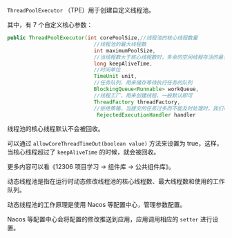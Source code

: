 `ThreadPoolExecutor` （TPE）用于创建自定义线程池。

其中，有 7 个自定义核心参数：

```java
public ThreadPoolExecutor(int corePoolSize,//线程池的核心线程数量
                          	//线程池的最大线程数
                            int maximumPoolSize,
                          	//当线程数大于核心线程数时，多余的空闲线程存活的最长时间
                            long keepAliveTime,
                           	//时间单位   
                          	TimeUnit unit,
                          	//任务队列，用来储存等待执行任务的队列
                            BlockingQueue<Runnable> workQueue,
                          	//线程工厂，用来创建线程，一般默认即可    
                          	ThreadFactory threadFactory,
                          	//拒绝策略，当提交的任务过多而不能及时处理时，我们可以定制策略来处理任务
                             RejectedExecutionHandler handler
```

线程池的核心线程默认不会被回收。

可以通过 `allowCoreThreadTimeOut(boolean value)` 方法来设置为 true，这样，当核心线程超过了 `keepAliveTime` 的时候，就会被回收。

更多内容可以看《12306 项目学习 -> 组件库 -> 公共组件库》。

动态线程池是指在运行时动态修改线程池的核心线程数、最大线程数和使用的工作队列。

动态线程池的工作原理是使用 Nacos 等配置中心，管理参数配置。

Nacos 等配置中心会将配置的修改推送到应用，应用调用相应的 `setter` 进行设置。

  
